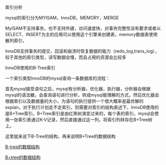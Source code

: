 索引分析

mysql的索引分为MYISAM，InnoDB，MEMORY，MERGE

MyISAM不支持事务，也不支持外键，访问速度快，对事务完整性没有要求或者以SELECT、INSERT为主的应用可以使用这个引擎来创建表，memory数据表使用散列索引，

InnoDB支持事务的提交，回滚和崩溃时恢复数据的能力（redo_log,trans_log），较于其他的索引类型，读写数据会慢，而且占用的资源会比较多



InnoDB使用的B-Tree索引



一个索引类型InnoDB的mysql查询一条数据库的流程：

​	首先mysql接受语句之后，mysql有分析器，优化器，执行器，分析器会根据mysql的语法糖，会查询语句进行分析，转成mysql能理解的方式，然后优化器会根据索引以及数据量的大小，为语句的执行提供一个很大概率是最优解的explan，对于执行计划走不走索引，则需要对索引的结构表述下，InnoDB使用的是B+Tree索引。B+Tree索引是由红黑树演变过来的，每个表的索引，mysql会使用一张索引表通过K-V记录，然后直接通过这一列，将索引列转存在B+Tree树上。

这里就来说下B-Tree的结构，再来说明B+Tree的数据结构

[B-tree的数据结构](https://blog.csdn.net/cyl937/article/details/53585007)

[B+tree的数据结构](https://www.cnblogs.com/wuzhenzhao/p/10341114.html)



